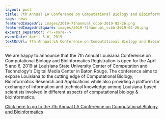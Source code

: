 ```yaml
---
layout: post
title: 7th Annual LA Conference on Computational Biology and Bioinformatics, April 5-6, 2019
tags: news
featuredImageUrl: images/2019-7thannual_ccbb-2019-02-26.png
featuredImageUrlSquare: images/2019-7thannual_ccbb-2019-02-26.png
excerpt_separator: <!--more-->
eventDate: April 5-6, 2019
textOnUrl: 7th Annual LA Conference on Computational Biology and Bioinformatics - Registration
---
```

<p>We are happy to announce that the 7th Annual Louisiana Conference on Computational Biology and Bioinformatics Registration is open for the April 5 and 6, 2019 at Louisiana State University Center of Computation and Technology's Digital Media Center in Baton Rouge. <!--more-->The conference aims to expose Louisiana to the cutting edge of Computational Biology, Bioinformatics Research and Applications while also providing a platform for exchange of information and technical knowledge among Louisiana-based scientists involved in different aspects of computational biology & bioinformatics.</p>
  <a class="button" href="{{ "/conference-on-biology-and-bioinformatics.html" | relative_url }}">Click here to go to the 7th Annual LA Conference on Computational Biology and Bioinformatics</a>
